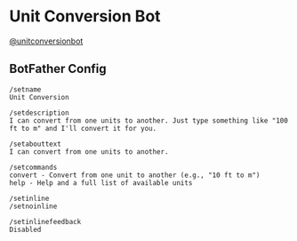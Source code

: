# Unit Conversion Bot
[@unitconversionbot](http://telegram.me/UnitConversionBot)

## BotFather Config
```
/setname
Unit Conversion

/setdescription
I can convert from one units to another. Just type something like "100 ft to m" and I'll convert it for you.

/setabouttext
I can convert from one units to another.

/setcommands
convert - Convert from one unit to another (e.g., "10 ft to m")
help - Help and a full list of available units

/setinline
/setnoinline

/setinlinefeedback
Disabled
```
